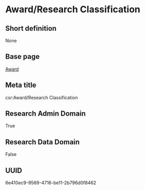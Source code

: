 # Award/Research Classification
## Short definition
None
## Base page
[Award](../../Objects/Award.md)
## Meta title
csr:Award/Research Classification
## Research Admin Domain
True
## Research Data Domain
False
## UUID
6e410ec9-9569-4716-be11-2b796d0f8462
